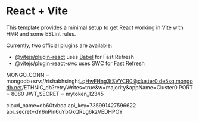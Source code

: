 # React + Vite

This template provides a minimal setup to get React working in Vite with HMR and some ESLint rules.

Currently, two official plugins are available:

- [@vitejs/plugin-react](https://github.com/vitejs/vite-plugin-react/blob/main/packages/plugin-react/README.md) uses [Babel](https://babeljs.io/) for Fast Refresh
- [@vitejs/plugin-react-swc](https://github.com/vitejs/vite-plugin-react-swc) uses [SWC](https://swc.rs/) for Fast Refresh


MONGO_CONN = mongodb+srv://rishabhsingh:LqHwFHng3tSVYCR0@cluster0.de5sq.mongodb.net/ETHNIC_db?retryWrites=true&w=majority&appName=Cluster0
PORT = 8080
JWT_SECRET = mytoken_12345

cloud_name=db60txboa
api_key=735991427596622
api_secret=dY6nPln6uYbQkQRLg6kzVEDHPOY
